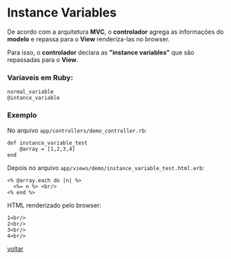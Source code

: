 # Instance Variables

De acordo com a arquitetura **MVC**, o **controlador** agrega as informações do **modelo** e repassa para o **View** renderiza-las no browser. 

Para isso, o **controlador** declara as **"instance variables"** que são repassadas para o **View**.

### Variaveis em Ruby:

	normal_variable
	@intance_variable

### Exemplo

No arquivo ```app/controllers/demo_controller.rb```:

	def instance_variable_test
		@array = [1,2,3,4]
	end

Depois no arquivo ```app/views/demo/instance_variable_test.html.erb```:

	<% @array.each do |n| %>
	  <%= n %> <br/>
	<% end %>

HTML renderizado pelo browser:

	1<br/>
	2<br/>
	3<br/>
	4<br/>

<a class="btn btn-mini" href="readme.md">voltar</a>